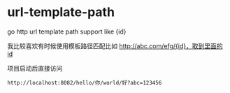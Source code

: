 # url-template-path
go http url template path support like {id}

我比较喜欢有时候使用模板路径匹配比如 http://abc.com/efg/{id}，取到里面的id



项目启动后直接访问

```
http://localhost:8082/hello/你/world/好?abc=123456
```

